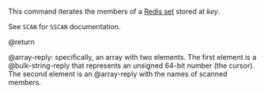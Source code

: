 This command iterates the members of a [Redis set](/docs/data-types/sets) stored at _key_.

See `SCAN` for `SSCAN` documentation.

@return

@array-reply: specifically, an array with two elements.
The first element is a @bulk-string-reply that represents an unsigned 64-bit number (the cursor).
The second element is an @array-reply with the names of scanned members.

